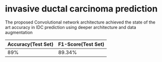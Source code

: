 # invasive ductal carcinoma prediction
The proposed Convolutional network architecture achieved the state of the art accuracy in IDC prediction using deeper architecture and data augmentation<br>



| Accuracy(Test Set)  | F1-Score(Test Set) |
| ------------- | ------------- |
| 89%  | 89.34%  |
